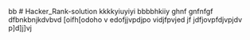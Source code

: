 bb # Hacker_Rank-solution
kkkkyiuyiyi
bbbbhkiiy
ghnf
gnfnfgf
dfbnkbnjkdvbvd
[oifh[odoho
v
edofjjvpdjpo
vidjfpvjed
jf
jdfjovpfdjvpjdv
p]d]j]vj
